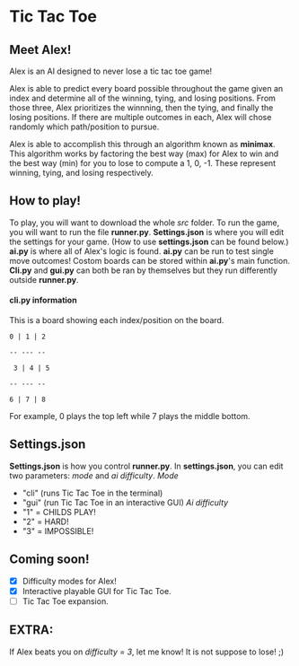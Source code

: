 # Tic Tac Toe

## Meet Alex!
Alex is an AI designed to never lose a tic tac toe game!

Alex is able to predict every board possible throughout the game given an index and determine all of the winning, tying, and losing positions. From those three, Alex prioritizes the winnning, then the tying, and finally the losing positions. If there are multiple outcomes in each, Alex will chose randomly which path/position to pursue. 

Alex is able to accomplish this through an algorithm known as **minimax**. This algorithm works by factoring the best way (max) for Alex to win and the best way (min) for you to lose to compute a 1, 0, -1. These represent winning, tying, and losing respectively.

## How to play!

To play, you will want to download the whole *src* folder. To run the game, you will want to run the file **runner.py**. **Settings.json** is where you will edit the settings for your game. (How to use **settings.json** can be found below.) **ai.py** is where all of Alex's logic is found. **ai.py** can be run to test single move outcomes! Costom boards can be stored within **ai.py**'s main function. **Cli.py** and **gui.py** can both be ran by themselves but they run differently outside **runner.py**.

#### cli.py information
This is a board showing each index/position on the board.

`` 0 | 1 | 2 ``

``-- --- --``

`` 3 | 4 | 5``

``-- --- --``

`` 6 | 7 | 8 ``


For example, 0 plays the top left while 7 plays the middle bottom.

## Settings.json
**Settings.json** is how you control **runner.py**. In **settings.json**, you can edit two parameters: *mode* and *ai difficulty*. 
*Mode*
* "cli" (runs Tic Tac Toe in the terminal)
* "gui" (run Tic Tac Toe in an interactive GUI)
*Ai difficulty*
* "1" = CHILDS PLAY!
* "2" = HARD!
* "3" = IMPOSSIBLE!

## Coming soon!
- [x] Difficulty modes for Alex!
- [x] Interactive playable GUI for Tic Tac Toe.
- [ ] Tic Tac Toe expansion.

## EXTRA:
If Alex beats you on *difficulty = 3*, let me know! It is not suppose to lose! ;)